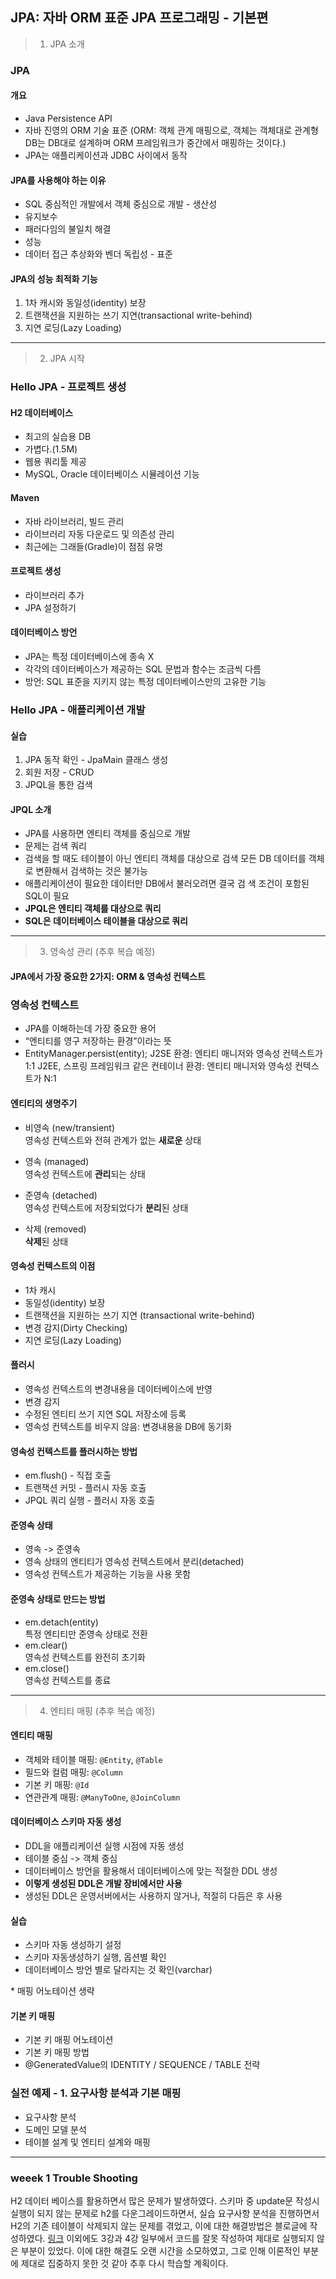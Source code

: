 ## JPA: 자바 ORM 표준 JPA 프로그래밍 - 기본편

> 01. JPA 소개
### JPA
#### 개요
- Java Persistence API
- 자바 진영의 ORM 기술 표준 (ORM: 객체 관계 매핑으로, 객체는 객체대로 관계형 DB는 DB대로 설계하며 ORM 프레임워크가 중간에서 매핑하는 것이다.)
- JPA는 애플리케이션과 JDBC 사이에서 동작
#### JPA를 사용해야 하는 이유
- SQL 중심적인 개발에서 객체 중심으로 개발 - 생산성
- 유지보수
- 패러다임의 불일치 해결
- 성능
- 데이터 접근 추상화와 벤더 독립성 - 표준
#### JPA의 성능 최적화 기능
1. 1차 캐시와 동일성(identity) 보장  
2. 트랜잭션을 지원하는 쓰기 지연(transactional write-behind)   
3. 지연 로딩(Lazy Loading)  
---
> 02. JPA 시작
### Hello JPA - 프로젝트 생성
#### H2 데이터베이스
- 최고의 실습용 DB 
- 가볍다.(1.5M)
- 웹용 쿼리툴 제공
- MySQL, Oracle 데이터베이스 시뮬레이션 기능
#### Maven
- 자바 라이브러리, 빌드 관리
- 라이브러리 자동 다운로드 및 의존성 관리
- 최근에는 그래들(Gradle)이 점점 유명
#### 프로젝트 생성
- 라이브러리 추가
- JPA 설정하기
#### 데이터베이스 방언
- JPA는 특정 데이터베이스에 종속 X
- 각각의 데이터베이스가 제공하는 SQL 문법과 함수는 조금씩 다름
- 방언: SQL 표준을 지키지 않는 특정 데이터베이스만의 고유한 기능

### Hello JPA - 애플리케이션 개발
#### 실습
1. JPA 동작 확인 - JpaMain 클래스 생성
2. 회원 저장 - CRUD
3. JPQL을 통한 검색
#### JPQL 소개
- JPA를 사용하면 엔티티 객체를 중심으로 개발
- 문제는 검색 쿼리
- 검색을 할 때도 테이블이 아닌 엔티티 객체를 대상으로 검색 모든 DB 데이터를 객체로 변환해서 검색하는 것은 불가능
- 애플리케이션이 필요한 데이터만 DB에서 불러오려면 결국 검 색 조건이 포함된 SQL이 필요
- **JPQL은 엔티티 객체를 대상으로 쿼리**
- **SQL은 데이터베이스 테이블을 대상으로 쿼리**
---
> 03. 영속성 관리 (추후 복습 예정)
#### **JPA에서 가장 중요한 2가지: ORM & 영속성 컨텍스트**
### 영속성 컨텍스트
- JPA를 이해하는데 가장 중요한 용어 
- “엔티티를 영구 저장하는 환경”이라는 뜻 
- EntityManager.persist(entity);
J2SE 환경: 엔티티 매니저와 영속성 컨텍스트가 1:1
J2EE, 스프링 프레임워크 같은 컨테이너 환경: 엔티티 매니저와 영속성 컨텍스트가 N:1
#### 엔티티의 생명주기
- 비영속 (new/transient)  
영속성 컨텍스트와 전혀 관계가 없는 **새로운** 상태

- 영속 (managed)  
영속성 컨텍스트에 **관리**되는 상태

- 준영속 (detached)  
영속성 컨텍스트에 저장되었다가 **분리**된 상태

- 삭제 (removed)  
**삭제**된 상태

#### 영속성 컨텍스트의 이점
- 1차 캐시 
- 동일성(identity) 보장
- 트랜잭션을 지원하는 쓰기 지연 (transactional write-behind)
- 변경 감지(Dirty Checking) 
- 지연 로딩(Lazy Loading)

#### 플러시
- 영속성 컨텍스트의 변경내용을 데이터베이스에 반영
- 변경 감지
- 수정된 엔티티 쓰기 지연 SQL 저장소에 등록
- 영속성 컨텍스트를 비우지 않음: 변경내용을 DB에 동기화

#### 영속성 컨텍스트를 플러시하는 방법
- em.flush() - 직접 호출
- 트랜잭션 커밋 - 플러시 자동 호출 
- JPQL 쿼리 실행 - 플러시 자동 호출

#### 준영속 상태
- 영속 -> 준영속
- 영속 상태의 엔티티가 영속성 컨텍스트에서 분리(detached) 
- 영속성 컨텍스트가 제공하는 기능을 사용 못함

#### 준영속 상태로 만드는 방법
- em.detach(entity)  
특정 엔티티만 준영속 상태로 전환
- em.clear()  
영속성 컨텍스트를 완전히 초기화
- em.close()  
영속성 컨텍스트를 종료

---
> 04. 엔티티 매핑 (추후 복습 예정)
#### 엔티티 매핑
- 객체와 테이블 매핑: `@Entity`, `@Table`
- 필드와 컬럼 매핑: `@Column`
- 기본 키 매핑: `@Id`
- 연관관계 매핑: `@ManyToOne`, `@JoinColumn`

#### 데이터베이스 스키마 자동 생성
- DDL을 애플리케이션 실행 시점에 자동 생성
- 테이블 중심 -> 객체 중심
- 데이터베이스 방언을 활용해서 데이터베이스에 맞는 적절한 DDL 생성
- **이렇게 생성된 DDL은 개발 장비에서만 사용**
- 생성된 DDL은 운영서버에서는 사용하지 않거나, 적절히 다듬은 후 사용

#### 실습
- 스키마 자동 생성하기 설정
- 스키마 자동생성하기 실행, 옵션별 확인
- 데이터베이스 방언 별로 달라지는 것 확인(varchar)

\* 매핑 어노테이션 생략

#### 기본 키 매핑
- 기본 키 매핑 어노테이션
- 기본 키 매핑 방법
- @GeneratedValue의 IDENTITY / SEQUENCE / TABLE 전략

### 실전 예제 - 1. 요구사항 분석과 기본 매핑
- 요구사항 분석
- 도메인 모델 분석
- 테이블 설계 및 엔티티 설계와 매핑
---
### weeek 1 Trouble Shooting
H2 데이터 베이스를 활용하면서 많은 문제가 발생하였다. 스키마 중 update문 작성시 실행이 되지 않는 문제로 h2를 다운그레이드하면서, 실습 요구사항 분석을 진행하면서 H2의 기존 테이블이 삭제되지 않는 문제를 겪었고, 이에 대한 해결방법은 블로글에 작성하였다. [링크](https://dev-yubin.tistory.com/1) 이외에도 3강과 4강 일부에서 코드를 잘못 작성하여 제대로 실행되지 않은 부분이 있었다. 이에 대한 해결도 오랜 시간을 소모하였고, 그로 인해 이론적인 부분에 제대로 집중하지 못한 것 같아 추후 다시 학습할 계획이다.